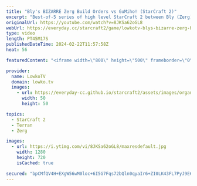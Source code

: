 ```yaml
---
title: "Bly's BIZARRE Zerg Build Orders vs GuMiho! (StarCraft 2)"
excerpt: "Best-of-5 series of high level StarCraft 2 between Bly (Zerg) and GuMiho (Terran). This match of SC2 was played as a qualification game of the IEM Katowice StarCraft 2 tournament. Support my work: https://patreon.com/lowkotv  Lowko merch: https://lowko.shop Tech setup: https://lowko.tv/setup Discord"
originalUrl: https://youtube.com/watch?v=8JKSa62oGL8
webUrl: https://everyday.cc/starcraft2/game/lowkotv-blys-bizarre-zerg-build-orders-vs-gumiho-starcraft-2/
type: video
length: PT45M17S
publishedDateTime: 2024-02-22T11:57:58Z
heat: 56

featuredContent: "<iframe width=\"800\" height=\"500\" frameborder=\"0\" src=\"https://www.youtube.com/embed/8JKSa62oGL8\" allow=\"accelerometer; autoplay; encrypted-media; gyroscope; picture-in-picture\" allowfullscreen></iframe>"

provider:
  name: LowkoTV
  domain: lowko.tv
  images:
    - url: https://everyday-cc.github.io/starcraft2/assets/images/organizations/lowko.tv-50x50.jpg
      width: 50
      height: 50

topics:
  - StarCraft 2
  - Terran
  - Zerg

images:
  - url: https://i.ytimg.com/vi/8JKSa62oGL8/maxresdefault.jpg
    width: 1280
    height: 720
    isCached: true

secured: "bpCMfQV4H+EXgW56wM0loc+6I5G7Fqs72bQln0qyaIr6+ZI0LK43FL7PyJ9E6DbxmodSuJ34+orHw3v1zLgaf3V4Muh4EhgFgkEMfpL2h4Fu9QGqUlK7FwKmBAW3vMHuivMykWIuJek1Zwz1+MFPGd2FK9t5hPo0+eWZ/pfVdOopkbsVNwaHqvHaMlMGh6YYMqDgTQNkKX2TSs9hFM7P9HgCOWIbijqEn1rXzfq5CLNQq/TydH0VaoaZA2S1j3yPEoefWDOxUF4p7/FSV6rTFFxrwJwVWWpmcgs9YN1LwaUp8gKU8SelrIOGShYvveBvm7q5oGjyUPmmiP3Li3Xi1Tb+4dBgv+y+FyJZubaotLoOs5tocKZn3SboA+O1e2S+cXldmqxOV+39mEnLZOaZ9jQIgNgNhirgTC1VcdISPp0=;eZVOwSZx8lQ/4j6GWjkU0A=="
---
```


